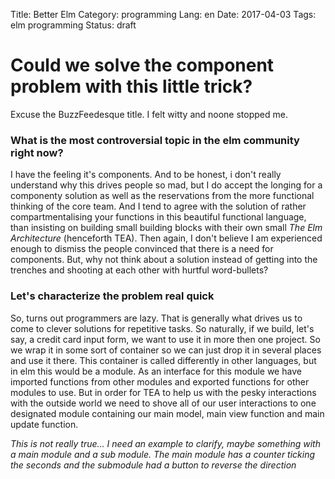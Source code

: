 Title: Better Elm
Category: programming
Lang: en
Date: 2017-04-03
Tags: elm programming 
Status: draft

# Could we solve the component problem with this little trick?

Excuse the BuzzFeedesque title. I felt witty and noone stopped me.

### What is the most controversial topic in the elm community right now?
I have the feeling it's components. And to be honest, i don't really understand why this drives people so mad, but I do accept the longing for a componenty solution as well as the reservations from the more functional thinking of the core team. And I tend to agree with the solution of rather compartmentalising your functions in this beautiful functional language, than insisting on building small building blocks with their own small _The Elm Architecture_ (henceforth TEA). Then again, I don't believe I am experienced enough to dismiss the people convinced that there is a need for components.
But, why not think about a solution instead of getting into the trenches and shooting at each other with hurtful word-bullets?

### Let's characterize the problem real quick

So, turns out programmers are lazy. That is generally what drives us to come to clever solutions for repetitive tasks. So naturally, if we build, let's say, a credit card input form, we want to use it in more then one project. So we wrap it in some sort of container so we can just drop it in several places and use it there. This container is called differently in other languages, but in elm this would be a module. As an interface for this module we have imported functions from other modules and exported functions for other modules to use. But in order for TEA to help us with the pesky interactions with the outside world we need to shove all of our user interactions to one designated module containing our main model, main view function and main update function.

*This is not really true... I need an example to clarify, maybe something with a main module and a sub module. The main module has a counter ticking the seconds and the submodule had a button to reverse the direction*